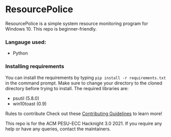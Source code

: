 # ResourcePolice

ResourcePolice is a simple system resource monitoring program for Windows 10. This repo is beginner-friendly.

### Langauge used:

- Python

### Installing requirements

You can install the requirements by typing `pip install -r requirements.txt` in the command prompt. Make sure to change your directory to the cloned directory before trying to install. The required libraries are:

- psutil (5.8.0)
- win10toast (0.9)

Rules to contribute
Check out these [Contributing Guidelines](https://github.com/acmpesuecc/ResourcePolice/blob/main/CONTRIBUTION.md) to learn more!

This repo is for the ACM PESU-ECC Hacknight 3.0 2021. If you require any help or have any queries, contact the maintainers.
